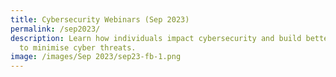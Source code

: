 ```yaml
---
title: Cybersecurity Webinars (Sep 2023)
permalink: /sep2023/
description: Learn how individuals impact cybersecurity and build better systems
  to minimise cyber threats.
image: /images/Sep 2023/‎‎‎sep23-fb-1.png
---
```


